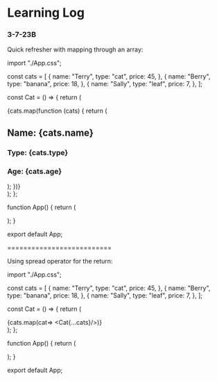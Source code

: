 # Learning Log

### 3-7-23B

Quick refresher with mapping through an array:

import "./App.css";

const cats = [
  {
    name: "Terry",
    type: "cat",
    price: 45,
  },
  {
    name: "Berry",
    type: "banana",
    price: 18,
  },
  {
    name: "Sally",
    type: "leaf",
    price: 7,
  },
];

const Cat = () => {
  return (
    <div>
      {cats.map(function (cats) {
        return (
          <div>
            <h2>Name: {cats.name}</h2>
            <h3>Type: {cats.type}</h3>
            <h3>Age: {cats.age}</h3>
          </div>
        );
      })}
    </div>
  );
};

function App() {
  return (
    <div className="App">
      <Cat />
    </div>
  );
}

export default App;

==========================

Using spread operator for the return:

import "./App.css";

const cats = [
  {
    name: "Terry",
    type: "cat",
    price: 45,
  },
  {
    name: "Berry",
    type: "banana",
    price: 18,
  },
  {
    name: "Sally",
    type: "leaf",
    price: 7,
  },
];

const Cat = () => {
  return (
    <div>
     {cats.map(cat=> <Cat{...cats}/>)}
    </div>
  );
};

function App() {
  return (
    <div className="App">
      <Cat />
    </div>
  );
}

export default App;


